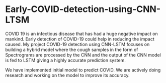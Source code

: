 # Early-COVID-detection-using-CNN-LTSM

COVID 19 is an infectious disease that has had a huge negative impact on mankind. Early detection of COVID-19 could help in reducing the impact caused. My project  COVID-19 detection using CNN-LSTM focuses on building a hybrid model where the cough samples in the form of Spectrograms are processed by the CNN and the output of the CNN model is fed to LSTM giving a highly accurate prediction system.

We have implemented initial model to predict COVID. We are actively doing research and working on the model to improve its accuracy.
